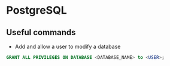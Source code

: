 # PostgreSQL

## Useful commands

- Add and allow a user to modify a database

```sql
GRANT ALL PRIVILEGES ON DATABASE <DATABASE_NAME> to <USER>;
```